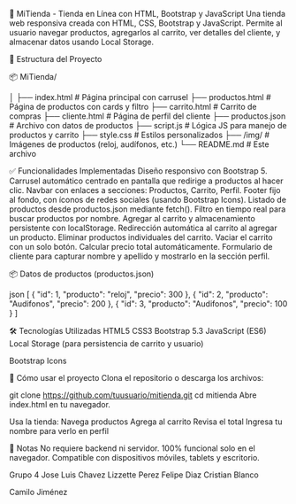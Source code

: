 🛒 MiTienda - Tienda en Línea con HTML, Bootstrap y JavaScript
Una tienda web responsiva creada con HTML, CSS, Bootstrap y JavaScript. Permite al usuario navegar productos, agregarlos al carrito, ver detalles del cliente, y almacenar datos usando Local Storage.

📁 Estructura del Proyecto

📦 MiTienda/

│
├── index.html           # Página principal con carrusel
├── productos.html       # Página de productos con cards y filtro
├── carrito.html         # Carrito de compras
├── cliente.html         # Página de perfil del cliente
├── productos.json       # Archivo con datos de productos
├── script.js            # Lógica JS para manejo de productos y carrito
├── style.css            # Estilos personalizados
├── /img/                # Imágenes de productos (reloj, audífonos, etc.)
└── README.md            # Este archivo

✅ Funcionalidades Implementadas
Diseño responsivo con Bootstrap 5.
Carrusel automático centrado en pantalla que redirige a productos al hacer clic.
Navbar con enlaces a secciones: Productos, Carrito, Perfil.
Footer fijo al fondo, con íconos de redes sociales (usando Bootstrap Icons).
Listado de productos desde productos.json mediante fetch().
Filtro en tiempo real para buscar productos por nombre.
Agregar al carrito y almacenamiento persistente con localStorage.
Redirección automática al carrito al agregar un producto.
Eliminar productos individuales del carrito.
Vaciar el carrito con un solo botón.
Calcular precio total automáticamente.
Formulario de cliente para capturar nombre y apellido y mostrarlo en la sección perfil.

📦 Datos de productos (productos.json)

json
[
  { "id": 1, "producto": "reloj", "precio": 300 },
  { "id": 2, "producto": "Audifonos", "precio": 200 },
  { "id": 3, "producto": "Audifonos", "precio": 100 }
]

🛠 Tecnologías Utilizadas
HTML5
CSS3
Bootstrap 5.3
JavaScript (ES6)
Local Storage (para persistencia de carrito y usuario)

Bootstrap Icons

🚀 Cómo usar el proyecto
Clona el repositorio o descarga los archivos:

git clone https://github.com/tuusuario/mitienda.git
cd mitienda
Abre index.html en tu navegador.

Usa la tienda:
Navega productos
Agrega al carrito
Revisa el total
Ingresa tu nombre para verlo en perfil

📌 Notas
No requiere backend ni servidor.
100% funcional solo en el navegador.
Compatible con dispositivos móviles, tablets y escritorio.

Grupo 4
Jose Luis Chavez
Lizzette Perez
Felipe Diaz
Cristian Blanco

Camilo Jiménez
